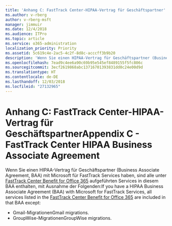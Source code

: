 ```yaml
---
title: 'Anhang C: FastTrack Center-HIPAA-Vertrag für Geschäftspartner'
ms.author: v-rberg
author: v-rberg-msft
manager: jimmuir
ms.date: 12/4/2018
ms.audience: ITPro
ms.topic: article
ms.service: o365-administration
localization_priority: Priority
ms.assetid: 5c619c4e-2ac5-4c2f-8d8c-acccff3b9b20
description: 'Wenn Sie einen HIPAA-Vertrag für Geschäftspartner (Business Associate Agreement, BAA) mit Microsoft für FastTrack Services haben, sind alle unter FastTrack Center Benefit for Office 365 aufgeführten Services in diesem BAA enthalten, mit Ausnahme der Folgenden:'
ms.openlocfilehash: 7ead9c4ee6a90c69b95e545ef8489155f5fc806c
ms.sourcegitcommit: 3ecf2619868abc13716701393831dd0c24e00d9d
ms.translationtype: HT
ms.contentlocale: de-DE
ms.lasthandoff: 12/03/2018
ms.locfileid: "27132965"
---
```

# <a name="appendix-c---fasttrack-center-hipaa-business-associate-agreement"></a><span data-ttu-id="1a0f2-103">Anhang C: FastTrack Center-HIPAA-Vertrag für Geschäftspartner</span><span class="sxs-lookup"><span data-stu-id="1a0f2-103">Appendix C - FastTrack Center HIPAA Business Associate Agreement</span></span>

<span data-ttu-id="1a0f2-104">Wenn Sie einen HIPAA-Vertrag für Geschäftspartner (Business Associate Agreement, BAA) mit Microsoft für FastTrack Services haben, sind alle unter [FastTrack Center Benefit for Office 365](O365-fasttrack-benefit-for-office-365.md) aufgeführten Services in diesem BAA enthalten, mit Ausnahme der Folgenden:</span><span class="sxs-lookup"><span data-stu-id="1a0f2-104">If you have a HIPAA Business Associate Agreement (BAA) with Microsoft for FastTrack Services, all services listed in the [FastTrack Center Benefit for Office 365](O365-fasttrack-benefit-for-office-365.md) are included in that BAA except:</span></span> 
  
- <span data-ttu-id="1a0f2-105">Gmail-Migrationen</span><span class="sxs-lookup"><span data-stu-id="1a0f2-105">Gmail migrations.</span></span>   
- <span data-ttu-id="1a0f2-106">GroupWise-Migrationen</span><span class="sxs-lookup"><span data-stu-id="1a0f2-106">GroupWise migrations.</span></span>
    

